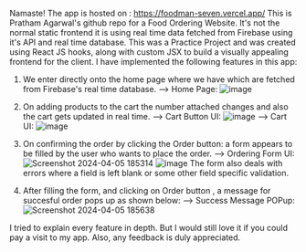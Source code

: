 Namaste!
The app is hosted on : https://foodman-seven.vercel.app/ 
This is Pratham Agarwal's github repo for a Food Ordering Website. It's not the normal static frontend it is using real time data fetched from Firebase using it's API and real time database.
This was a Practice Project and was created using React JS hooks, along with custom JSX to build a visually appealing frontend for the client. 
I have implemented the following features in this app:
  1. We enter directly onto the home page where we have which are fetched from Firebase's real time database.
    --> Home Page:
     ![image](https://github.com/coding-jod/Foodman/assets/134684474/4eb593ae-97e4-436d-9639-44d959e8ef06)
  
  2. On adding products to the cart the number attached changes and also the cart gets updated in real time.
     --> Cart Button UI:
     ![image](https://github.com/coding-jod/Foodman/assets/134684474/6f79b85d-e6f8-47f7-991a-e75ecbdcd0a5)
     --> Cart UI:
     ![image](https://github.com/coding-jod/Foodman/assets/134684474/2af40156-90ec-4357-a3ed-5704ee6b8e75)

  3. On confirming the order by clicking the Order button:  a form appears to be filled by the user who wants to place the order.
      --> Ordering Form UI:
     ![Screenshot 2024-04-05 185314](https://github.com/coding-jod/Foodman/assets/134684474/a718e565-1d58-49d1-86f1-9ac57a002247)
     ![image](https://github.com/coding-jod/Foodman/assets/134684474/3f30af09-01ed-40db-bb07-1a73292cd14e)
     The form also deals with errors where a field is left blank or some other field specific validation.

  4. After filling the form, and clicking on Order button , a message for succesful order pops up as shown below:
     --> Success Message POPup:
     ![Screenshot 2024-04-05 185638](https://github.com/coding-jod/Foodman/assets/134684474/d11c9293-c14f-4b4d-b224-a1be6eb2a9a7)

I tried to explain every feature in depth. But I would still love it if you could pay a visit to my app. Also, any feedback is duly appreciated.
